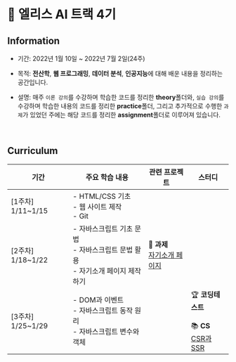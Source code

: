 # 🐰 **엘리스 AI 트랙 4기**

## **Information**
- 기간: 2022년 1월 10일 ~ 2022년 7월 2일(24주)

- 목적: **전산학**, **웹 프로그래밍**, **데이터 분석**, **인공지능**에 대해 배운 내용을 정리하는 공간입니다.

- 설명: 매주 `이론 강의`를 수강하며 학습한 코드를 정리한 **theory**폴더와, `실습 강의`를 수강하며 학습한 내용의 코드를 정리한 **practice**폴더, 그리고 추가적으로 수행한 `과제`가 있었던 주에는 해당 코드를 정리한 **assignment**폴더로 이루어져 있습니다.

</br>

## **Curriculum**
|**기간**|**주요 학습 내용**|**관련 프로젝트**|**스터디**|
|---|---|---|---|
|[1주차] 1/11~1/15|- HTML/CSS 기초</br>- 웹 사이트 제작</br>- Git|
|[2주차] 1/18~1/22|- 자바스크립트 기초 문법</br>- 자바스크립트 문법 활용</br>- 자기소개 페이지 제작하기|📃 **과제**</br>[자기소개 페이지](http://kminzy.kdt-gitlab.elice.io/produce-myself/)
|[3주차] 1/25~1/29|- DOM과 이벤트</br>- 자바스크립트 동작 원리</br>- 자바스크립트 변수와 객체||🏆 **코딩테스트**</br></br>📚 **CS**</br>[CSR과 SSR](https://two-infinity-and-beyond.tistory.com/75)